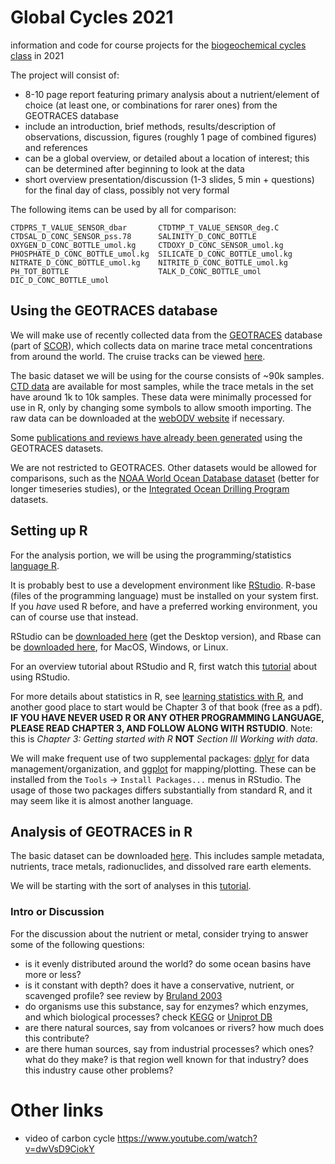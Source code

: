 # Global Cycles 2021 #
information and code for course projects for the [biogeochemical cycles class](https://www.mgap.geo.uni-muenchen.de/index.html) in 2021

The project will consist of:

* 8-10 page report featuring primary analysis about a nutrient/element of choice (at least one, or combinations for rarer ones) from the GEOTRACES database
* include an introduction, brief methods, results/description of observations, discussion, figures (roughly 1 page of combined figures) and references
* can be a global overview, or detailed about a location of interest; this can be determined after beginning to look at the data
* short overview presentation/discussion (1-3 slides, 5 min + questions) for the final day of class, possibly not very formal

The following items can be used by all for comparison:

```
CTDPRS_T_VALUE_SENSOR_dbar       CTDTMP_T_VALUE_SENSOR_deg.C
CTDSAL_D_CONC_SENSOR_pss.78      SALINITY_D_CONC_BOTTLE
OXYGEN_D_CONC_BOTTLE_umol.kg     CTDOXY_D_CONC_SENSOR_umol.kg
PHOSPHATE_D_CONC_BOTTLE_umol.kg  SILICATE_D_CONC_BOTTLE_umol.kg
NITRATE_D_CONC_BOTTLE_umol.kg    NITRITE_D_CONC_BOTTLE_umol.kg
PH_TOT_BOTTLE                    TALK_D_CONC_BOTTLE_umol
DIC_D_CONC_BOTTLE_umol
```

## Using the GEOTRACES database ##
We will make use of recently collected data from the [GEOTRACES](https://www.geotraces.org/) database (part of [SCOR](https://scor-int.org/scor/about/)), which collects data on marine trace metal concentrations from around the world. The cruise tracks can be viewed [here](https://www.egeotraces.org/).

The basic dataset we will be using for the course consists of ~90k samples. [CTD data](https://oceanexplorer.noaa.gov/technology/ctd/ctd.html) are available for most samples, while the trace metals in the set have around 1k to 10k samples. These data were minimally processed for use in R, only by changing some symbols to allow smooth importing. The raw data can be downloaded at the [webODV website](https://geotraces.webodv.awi.de/) if necessary.

Some [publications and reviews have already been generated](https://royalsocietypublishing.org/toc/rsta/374/2081) using the GEOTRACES datasets.

We are not restricted to GEOTRACES. Other datasets would be allowed for comparisons, such as the [NOAA World Ocean Database dataset](https://www.ncei.noaa.gov/access/world-ocean-database-select/dbsearch.html) (better for longer timeseries studies), or the [Integrated Ocean Drilling Program](https://www.iodp.org/resources/access-data-and-samples) datasets.

## Setting up R ##
For the analysis portion, we will be using the programming/statistics [language R](https://en.wikipedia.org/wiki/R_(programming_language)).

It is probably best to use a development environment like [RStudio](https://www.rstudio.com/). R-base (files of the programming language) must be installed on your system first. If you *have* used R before, and have a preferred working environment, you can of course use that instead.

RStudio can be [downloaded here](https://www.rstudio.com/products/rstudio/download/) (get the Desktop version), and Rbase can be [downloaded here](https://cran.rstudio.com/), for MacOS, Windows, or Linux.

For an overview tutorial about RStudio and R, first watch this [tutorial](https://www.rstudio.com/resources/webinars/a-gentle-introduction-to-tidy-statistics-in-r/) about using RStudio.

For more details about statistics in R, see [learning statistics with R](https://learningstatisticswithr.com/), and another good place to start would be Chapter 3 of that book (free as a pdf). **IF YOU HAVE NEVER USED R OR ANY OTHER PROGRAMMING LANGUAGE, PLEASE READ CHAPTER 3, AND FOLLOW ALONG WITH RSTUDIO**. Note: this is *Chapter 3: Getting started with R* **NOT** *Section III Working with data*.

We will make frequent use of two supplemental packages: [dplyr](https://dplyr.tidyverse.org/) for data management/organization, and [ggplot](https://ggplot2.tidyverse.org/) for mapping/plotting. These can be installed from the `Tools` -> `Install Packages...` menus in RStudio. The usage of those two packages differs substantially from standard R, and it may seem like it is almost another language.

## Analysis of GEOTRACES in R ##

The basic dataset can be downloaded [here](https://bitbucket.org/wrf/datasets/downloads/GEOTRACES_IDP2021_Seawater_Discrete_Sample_Data_v1_nfYzzsKg.clean.zip). This includes sample metadata, nutrients, trace metals, radionuclides, and dissolved rare earth elements.

We will be starting with the sort of analyses in this [tutorial](https://github.com/wrf/envbiogeo-mgap/tree/main/analysis_tutorial).

### Intro or Discussion ###

For the discussion about the nutrient or metal, consider trying to answer some of the following questions:

* is it evenly distributed around the world? do some ocean basins have more or less?
* is it constant with depth? does it have a conservative, nutrient, or scavenged profile? see review by [Bruland 2003](https://doi.org/10.1016/B0-08-043751-6/06105-3)
* do organisms use this substance, say for enzymes? which enzymes, and which biological processes? check [KEGG](https://www.kegg.jp/kegg/kegg2.html) or [Uniprot DB](https://www.uniprot.org/)
* are there natural sources, say from volcanoes or rivers? how much does this contribute?
* are there human sources, say from industrial processes? which ones? what do they make? is that region well known for that industry? does this industry cause other problems?




# Other links #
* video of carbon cycle https://www.youtube.com/watch?v=dwVsD9CiokY

